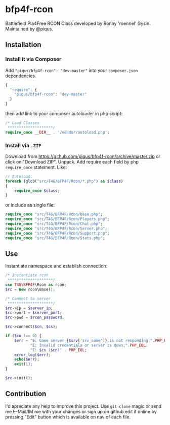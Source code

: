 bfp4f-rcon
==========

Battlefield Pla4Free RCON Class developed by Ronny 'roennel' Gysin. Maintained by @piqus.

## Installation ##

### Install it via Composer ###

Add `"piqus/bfp4f-rcon": "dev-master"` into your `composer.json` dependencies.

```js
{
  "require": {
    "piqus/bfp4f-rcon": "dev-master"
  }
}
```

then add link to your composer autoloader in php script:

```php
/* Load Classes 
 ********************/
require_once __DIR__ . '/vendor/autoload.php';
```


### Install via `.ZIP` ###

Download from https://github.com/piqus/bfp4f-rcon/archive/master.zip or click on 
"Download ZIP". Unpack. Add require each field by php `require_once` statement. Like:


```php
// Autoload:
foreach (glob("src/T4G/BFP4F/Rcon/*.php") as $class)
{
    require_once $class;
}
```

or include as single file:

```php
require_once "src/T4G/BFP4F/Rcon/Base.php";
require_once "src/T4G/BFP4F/Rcon/Players.php";
require_once "src/T4G/BFP4F/Rcon/Chat.php";
require_once "src/T4G/BFP4F/Rcon/Server.php";
require_once "src/T4G/BFP4F/Rcon/Support.php";
require_once "src/T4G/BFP4F/Rcon/Stats.php";
```

## Use ##

Instantiate namespace and establish connection:

```php
/* Instantiate rcon 
 ********************/
use T4G\BFP4F\Rcon as rcon;
$rc = new rcon\Base();

/* Connect to server 
 ********************/
$rc->ip = $server_ip;
$rc->port = $server_port;
$rc->pwd = $rcon_password;

$rc->connect($cn, $cs);

if ($cn !== 0) {
    $err = "E: Game server {$srv['srv_name']} is not responding;".PHP_EOL.
           "E: Invalid credentials or server is down;".PHP_EOL.
           "E: $cs ($cn)" . PHP_EOL;
    error_log($err);
    echo($err);
    exit(1);
}

$rc->init();
```

## Contribution ##

I'd apreciate any help to improve this project. 
Use `git clone` magic or send me E-Mail/IM me with your changes or sign up on github 
edit it online by pressing "Edit" button which is available on nav of each file.
